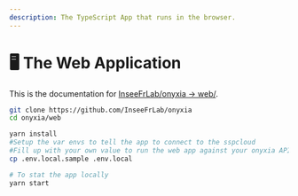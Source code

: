 ```yaml
---
description: The TypeScript App that runs in the browser.
---
```


# 🖥 The Web Application

This is the documentation for [InseeFrLab/onyxia -> web/](https://github.com/InseeFrLab/onyxia/tree/main/web). &#x20;

```bash
git clone https://github.com/InseeFrLab/onyxia
cd onyxia/web

yarn install
#Setup the var envs to tell the app to connect to the sspcloud
#Fill up with your own value to run the web app against your onyxia API.
cp .env.local.sample .env.local

# To stat the app locally
yarn start
```
